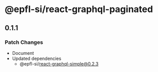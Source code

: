 # @epfl-si/react-graphql-paginated

## 0.1.1

### Patch Changes

- Document
- Updated dependencies
  - @epfl-si/react-graphql-simple@0.2.3

